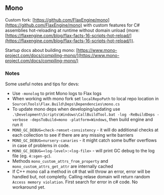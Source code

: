 ## Mono

Custom fork: [https://github.com/FlaxEngine/mono](https://github.com/FlaxEngine/mono) with custom features for C# assemblies hot-reloading at runtime without domain unload (more: [https://flaxengine.com/blog/flax-facts-16-scripts-hot-reload/](https://flaxengine.com/blog/flax-facts-16-scripts-hot-reload/)).

Startup docs about building mono: [https://www.mono-project.com/docs/compiling-mono/](https://www.mono-project.com/docs/compiling-mono/)

### Notes

Some useful notes and tips for devs:
* Use `-monolog` to print Mono logs to Flax logs
* When working with mono fork set `localRepoPath` to local repo location in `Source\Tools\Flax.Build\Deps\Dependencies\mono.cs`
* To update mono deps when developing/updating use `.\Development\Scripts\Windows\CallBuildTool.bat -log -ReBuildDeps -verbose -depsToBuild=mono -platform=Windows`, then build engine and run it
* `MONO_GC_DEBUG=check-remset-consistency` - it will do additional checks at each collection to see if there are any missing write barriers
* `MONO_GC_DEBUG=nursery-canaries` - it might catch some buffer overflows in case of problems in code.
* `MONO_GC_DEBUG=<log-level>:<log-file>` - will print GC debug to the log file (eg. `4:sgen-gc`).
* Methods `mono_custom_attrs_from_property` and `mono_custom_attrs_get_attr` are internally cached
* If C++ mono call a method in c# that will throw an error, error will be handled but, not completly. Calling relase domain will return random `Access memory violation`. First search for error in c# code. No workaround yet.
